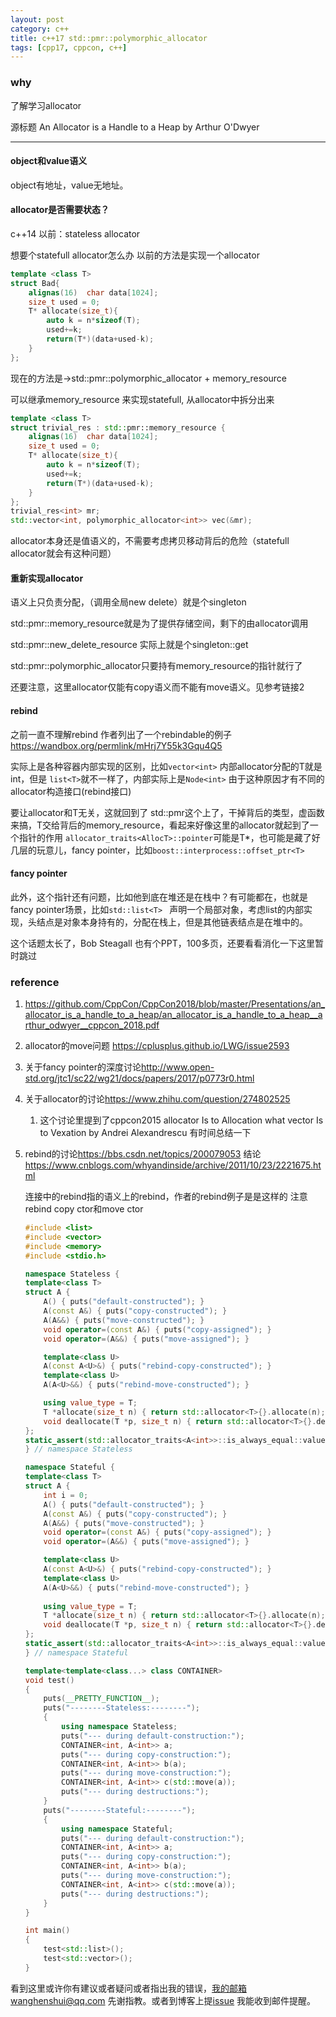 ```yaml
---
layout: post
category: c++
title: c++17 std::pmr::polymorphic_allocator
tags: [cpp17, cppcon, c++]
---
```

  

### why 

了解学习allocator

源标题 An Allocator is a Handle to a Heap by Arthur O'Dwyer

---

#### object和value语义

object有地址，value无地址。

#### allocator是否需要状态？

c++14 以前：stateless allocator

想要个statefull allocator怎么办 以前的方法是实现一个allocator

```c++
template <class T>
struct Bad{
    alignas(16)  char data[1024];
    size_t used = 0;
    T* allocate(size_t){
        auto k = n*sizeof(T);
        used+=k;
        return(T*)(data+used-k);
    }
};
```

现在的方法是->std::pmr::polymorphic_allocator + memory_resource

可以继承memory_resource 来实现statefull, 从allocator中拆分出来

```c++
template <class T>
struct trivial_res : std::pmr::memory_resource {
    alignas(16)  char data[1024];
    size_t used = 0;
    T* allocate(size_t){
        auto k = n*sizeof(T);
        used+=k;
        return(T*)(data+used-k);
    }
};
trivial_res<int> mr;
std::vector<int, polymorphic_allocator<int>> vec(&mr);
```

allocator本身还是值语义的，不需要考虑拷贝移动背后的危险（statefull allocator就会有这种问题）



#### 重新实现allocator

语义上只负责分配，（调用全局new delete）就是个singleton

std::pmr::memory_resource就是为了提供存储空间，剩下的由allocator调用

std::pmr::new_delete_resource 实际上就是个singleton::get

std::pmr::polymorphic_allocator只要持有memory_resource的指针就行了

还要注意，这里allocator仅能有copy语义而不能有move语义。见参考链接2

#### rebind

之前一直不理解rebind 作者列出了一个rebindable的例子 <https://wandbox.org/permlink/mHrj7Y55k3Gqu4Q5>

实际上是各种容器内部实现的区别，比如`vector<int>` 内部allocator分配的T就是int，但是 `list<T>`就不一样了，内部实际上是`Node<int>`  由于这种原因才有不同的allocator构造接口(rebind接口)

要让allocator和T无关，这就回到了 std::pmr这个上了，干掉背后的类型，虚函数来搞，T交给背后的memory_resource，看起来好像这里的allocator就起到了一个指针的作用 `allocator_traits<AllocT>::pointer`可能是T*，也可能是藏了好几层的玩意儿，fancy pointer，比如`boost::interprocess::offset_ptr<T>`



#### fancy pointer

此外，这个指针还有问题，比如他到底在堆还是在栈中？有可能都在，也就是fancy pointer场景，比如`std::list<T> ` 声明一个局部对象，考虑list的内部实现，头结点是对象本身持有的，分配在栈上，但是其他链表结点是在堆中的。

这个话题太长了，Bob Steagall 也有个PPT，100多页，还要看看消化一下这里暂时跳过



### reference

1. <https://github.com/CppCon/CppCon2018/blob/master/Presentations/an_allocator_is_a_handle_to_a_heap/an_allocator_is_a_handle_to_a_heap__arthur_odwyer__cppcon_2018.pdf>

2. allocator的move问题 <https://cplusplus.github.io/LWG/issue2593>

3. 关于fancy pointer的深度讨论<http://www.open-std.org/jtc1/sc22/wg21/docs/papers/2017/p0773r0.html>

4. 关于allocator的讨论<https://www.zhihu.com/question/274802525>

   1.  这个讨论里提到了cppcon2015 allocator Is to Allocation what vector Is to Vexation by Andrei Alexandrescu 有时间总结一下 

5. rebind的讨论<https://bbs.csdn.net/topics/200079053> 结论<https://www.cnblogs.com/whyandinside/archive/2011/10/23/2221675.html>

   连接中的rebind指的语义上的rebind，作者的rebind例子是是这样的 注意rebind copy ctor和move ctor

   ```c++
   #include <list>
   #include <vector>
   #include <memory>
   #include <stdio.h>
   
   namespace Stateless {
   template<class T>
   struct A {
       A() { puts("default-constructed"); }
       A(const A&) { puts("copy-constructed"); }
       A(A&&) { puts("move-constructed"); }
       void operator=(const A&) { puts("copy-assigned"); }
       void operator=(A&&) { puts("move-assigned"); }
   
       template<class U>
       A(const A<U>&) { puts("rebind-copy-constructed"); }
       template<class U>
       A(A<U>&&) { puts("rebind-move-constructed"); }
   
       using value_type = T;
       T *allocate(size_t n) { return std::allocator<T>{}.allocate(n); }
       void deallocate(T *p, size_t n) { return std::allocator<T>{}.deallocate(p, n); }
   };
   static_assert(std::allocator_traits<A<int>>::is_always_equal::value == true);
   } // namespace Stateless
   
   namespace Stateful {
   template<class T>
   struct A {
       int i = 0;
       A() { puts("default-constructed"); }
       A(const A&) { puts("copy-constructed"); }
       A(A&&) { puts("move-constructed"); }
       void operator=(const A&) { puts("copy-assigned"); }
       void operator=(A&&) { puts("move-assigned"); }
   
       template<class U>
       A(const A<U>&) { puts("rebind-copy-constructed"); }
       template<class U>
       A(A<U>&&) { puts("rebind-move-constructed"); }
       
       using value_type = T;
       T *allocate(size_t n) { return std::allocator<T>{}.allocate(n); }
       void deallocate(T *p, size_t n) { return std::allocator<T>{}.deallocate(p, n); }
   };
   static_assert(std::allocator_traits<A<int>>::is_always_equal::value == false);
   } // namespace Stateful
   
   template<template<class...> class CONTAINER>
   void test()
   {
       puts(__PRETTY_FUNCTION__);
       puts("--------Stateless:--------");
       {
           using namespace Stateless;
           puts("--- during default-construction:");
           CONTAINER<int, A<int>> a;
           puts("--- during copy-construction:");
           CONTAINER<int, A<int>> b(a);
           puts("--- during move-construction:");
           CONTAINER<int, A<int>> c(std::move(a));
           puts("--- during destructions:");
       }
       puts("--------Stateful:--------");
       {
           using namespace Stateful;
           puts("--- during default-construction:");
           CONTAINER<int, A<int>> a;
           puts("--- during copy-construction:");
           CONTAINER<int, A<int>> b(a);
           puts("--- during move-construction:");
           CONTAINER<int, A<int>> c(std::move(a));
           puts("--- during destructions:");
       }
   }
   
   int main()
   {
       test<std::list>();
       test<std::vector>();
   }
   ```

   

看到这里或许你有建议或者疑问或者指出我的错误，我的邮箱wanghenshui@qq.com 先谢指教。或者到博客上提[issue](https://github.com/wanghenshui/wanghenshui.github.io/issues/new) 我能收到邮件提醒。

